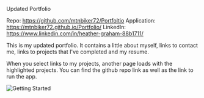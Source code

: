 Updated Portfolio

Repo: https://github.com/mtnbiker72/Portfoltio
Application: https://mtnbiker72.github.io/Portfolio/
LinkedIn: https://www.linkedin.com/in/heather-graham-88b1711/

This is my updated portfolio.  It contains a little about myself, links to contact me,
links to projects that I've completed and my resume.

When you select links to my projects, another page loads with the highlighted projects.
You can find the github repo link as well as the link to run the app.

![Getting Started](./assets/images/PortfolioPic.png)
